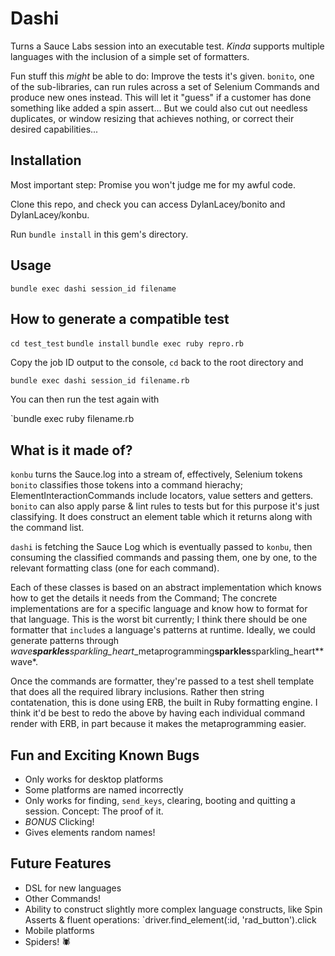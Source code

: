 # Dashi

Turns a Sauce Labs session into an executable test.  _Kinda_ supports multiple languages with the inclusion of a simple set of formatters.

Fun stuff this _might_ be able to do:  Improve the tests it's given.  `bonito`, one of the sub-libraries, can run rules across a set of Selenium Commands and produce new ones instead.  This will let it "guess" if a customer has done something like added a spin assert... But we could also cut out needless duplicates, or window resizing that achieves nothing, or correct their desired capabilities...

## Installation

Most important step: Promise you won't judge me for my awful code.

Clone this repo, and check you can access DylanLacey/bonito and DylanLacey/konbu.

Run `bundle install` in this gem's directory.

## Usage

`bundle exec dashi session_id filename`

## How to generate a compatible test
`cd test_test`
`bundle install`
`bundle exec ruby repro.rb`

Copy the job ID output to the console, `cd` back to the root directory and 

`bundle exec dashi session_id filename.rb`

You can then run the test again with

`bundle exec ruby filename.rb

## What is it made of?

`konbu` turns the Sauce.log into a stream of, effectively, Selenium tokens
`bonito` classifies those tokens into a command hierachy; ElementInteractionCommands include locators, value setters and getters.  `bonito` can also apply parse & lint rules to tests but for this purpose it's just classifying.  It does construct an element table which it returns along with the command list.

`dashi` is fetching the Sauce Log which is eventually passed to `konbu`, then consuming the classified commands and passing them, one by one, to the relevant formatting class (one for each command).

Each of these classes is based on an abstract implementation which knows how to get the details it needs from the Command; The concrete implementations are for a specific language and know how to format for that language.  This is the worst bit currently;  I think there should be one formatter that `include`s a language's patterns at runtime.  Ideally, we could generate patterns through *wave**sparkles**sparkling_heart*_metaprogramming**sparkles**sparkling_heart**wave*.

Once the commands are formatter, they're passed to a test shell template that does all the required library inclusions.  Rather then string contatenation, this is done using ERB, the built in Ruby formatting engine.  I think it'd be best to redo the above by having each individual command render with ERB, in part because it makes the metaprogramming easier.

## Fun and Exciting Known Bugs
* Only works for desktop platforms
* Some platforms are named incorrectly
* Only works for finding, `send_keys`, clearing, booting and quitting a session. Concept: The proof of it.
* *BONUS* Clicking!
* Gives elements random names!

## Future Features
* DSL for new languages
* Other Commands!
* Ability to construct slightly more complex language constructs, like Spin Asserts & fluent operations:
  `driver.find_element(:id, 'rad_button').click
* Mobile platforms
* Spiders!  :spider:
